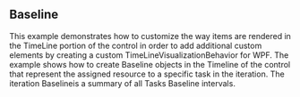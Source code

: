 ## Baseline
This example demonstrates how to customize the way items are rendered in the TimeLine portion of the control in order to add additional custom elements by creating a custom TimeLineVisualizationBehavior for WPF. The example shows how to create Baseline objects in the Timeline of the control that represent the assigned resource to a specific task in the iteration. The iteration Baselineis a summary of all Tasks Baseline intervals.

[//]: <keywords:customize, timeline, timelinevisualizationbehavior, task, summary, timeruler>